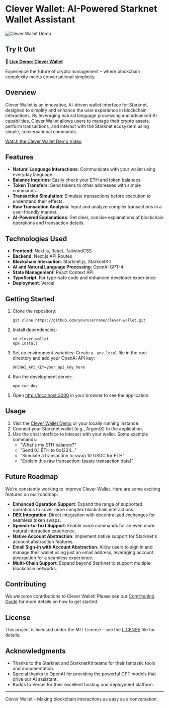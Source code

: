 # Clever Wallet: AI-Powered Starknet Wallet Assistant

![Clever Wallet Demo](demo/demo.gif)

## Try It Out

📱 **[Live Demo: Clever Wallet](https://clever-wallet.vercel.app/)**

Experience the future of crypto management – where blockchain complexity meets conversational simplicity.

## Overview

Clever Wallet is an innovative, AI-driven wallet interface for Starknet, designed to simplify and enhance the user experience in blockchain interactions. By leveraging natural language processing and advanced AI capabilities, Clever Wallet allows users to manage their crypto assets, perform transactions, and interact with the Starknet ecosystem using simple, conversational commands.

[Watch the Clever Wallet Demo Video](https://bu2.pw/cleverwallet)

## Features

- **Natural Language Interactions**: Communicate with your wallet using everyday language.
- **Balance Inquiries**: Easily check your ETH and token balances.
- **Token Transfers**: Send tokens to other addresses with simple commands.
- **Transaction Simulation**: Simulate transactions before execution to understand their effects.
- **Raw Transaction Analysis**: Input and analyze complex transactions in a user-friendly manner.
- **AI-Powered Explanations**: Get clear, concise explanations of blockchain operations and transaction details.

## Technologies Used

- **Frontend**: Next.js, React, TailwindCSS
- **Backend**: Next.js API Routes
- **Blockchain Interaction**: Starknet.js, StarknetKit
- **AI and Natural Language Processing**: OpenAI GPT-4
- **State Management**: React Context API
- **TypeScript**: For type-safe code and enhanced developer experience
- **Deployment**: Vercel

## Getting Started

1. Clone the repository:

   ```
   git clone https://github.com/yourusername/clever-wallet.git
   ```

2. Install dependencies:

   ```
   cd clever-wallet
   npm install
   ```

3. Set up environment variables:
   Create a `.env.local` file in the root directory and add your OpenAI API key:

   ```
   OPENAI_API_KEY=your_api_key_here
   ```

4. Run the development server:

   ```
   npm run dev
   ```

5. Open [http://localhost:3000](http://localhost:3000) in your browser to see the application.

## Usage

1. Visit the [Clever Wallet Demo](https://clever-wallet.vercel.app/) or your locally running instance.
2. Connect your Starknet wallet (e.g., ArgentX) to the application.
3. Use the chat interface to interact with your wallet. Some example commands:
   - "What's my ETH balance?"
   - "Send 0.1 ETH to 0x1234..."
   - "Simulate a transaction to swap 10 USDC for ETH"
   - "Explain this raw transaction: [paste transaction data]"

## Future Roadmap

We're constantly working to improve Clever Wallet. Here are some exciting features on our roadmap:

- **Enhanced Operation Support**: Expand the range of supported operations to cover more complex blockchain interactions.
- **DEX Integration**: Direct integration with decentralized exchanges for seamless token swaps.
- **Speech-to-Text Support**: Enable voice commands for an even more natural interaction experience.
- **Native Account Abstraction**: Implement native support for Starknet's account abstraction features.
- **Email Sign-In with Account Abstraction**: Allow users to sign in and manage their wallet using just an email address, leveraging account abstraction for a seamless experience.
- **Multi-Chain Support**: Expand beyond Starknet to support multiple blockchain networks.

## Contributing

We welcome contributions to Clever Wallet! Please see our [Contributing Guide](CONTRIBUTING.md) for more details on how to get started.

## License

This project is licensed under the MIT License - see the [LICENSE](LICENSE) file for details.

## Acknowledgments

- Thanks to the Starknet and StarknetKit teams for their fantastic tools and documentation.
- Special thanks to OpenAI for providing the powerful GPT models that drive our AI assistant.
- Kudos to Vercel for their excellent hosting and deployment platform.

---

Clever Wallet - Making blockchain interactions as easy as a conversation.
